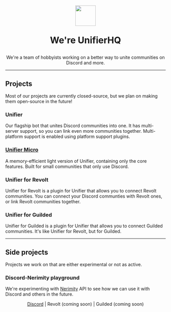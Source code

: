 <h1 align=center>
  <img width=64 src=https://github.com/UnifierHQ/unifier-micro/assets/41323182/16f7ca32-bc5a-47d2-89ae-50ebef8ef70d>
  
  We're UnifierHQ</h1>
<p align=center>We're a team of hobbyists working on a better way to unite communities on Discord and more.</p>

----

## Projects
Most of our projects are currently closed-source, but we plan on making them open-source in the future!

### Unifier
Our flagship bot that unites Discord communities into one. It has multi-server support, so you can link even more communities together.
Multi-platform support is enabled using platform support plugins.

### [Unifier Micro](https://github.com/UnifierHQ/unifier-micro)
A memory-efficient light version of Unifier, containing only the core features. Built for small communities that only use Discord.

### Unifier for Revolt
Unifier for Revolt is a plugin for Unifier that allows you to connect Revolt communities. You can connect your Discord communties with 
Revolt ones, or link Revolt communities together.
  
### Unifier for Guilded
Unifier for Guilded is a plugin for Unifier that allows you to connect Guilded communities. It's like Unifier for Revolt, but for Guilded.

----

## Side projects
Projects we work on that are either experimental or not as active.

### Discord-Nerimity playground
We're experimenting with [Nerimity](https://nerimity.com/) API to see how we can use it with Discord and others in the future.

<p align=center><a href="https://discord.gg/a4KpNcARzK">Discord</a> | Revolt (coming soon) | Guilded (coming soon)</p>
